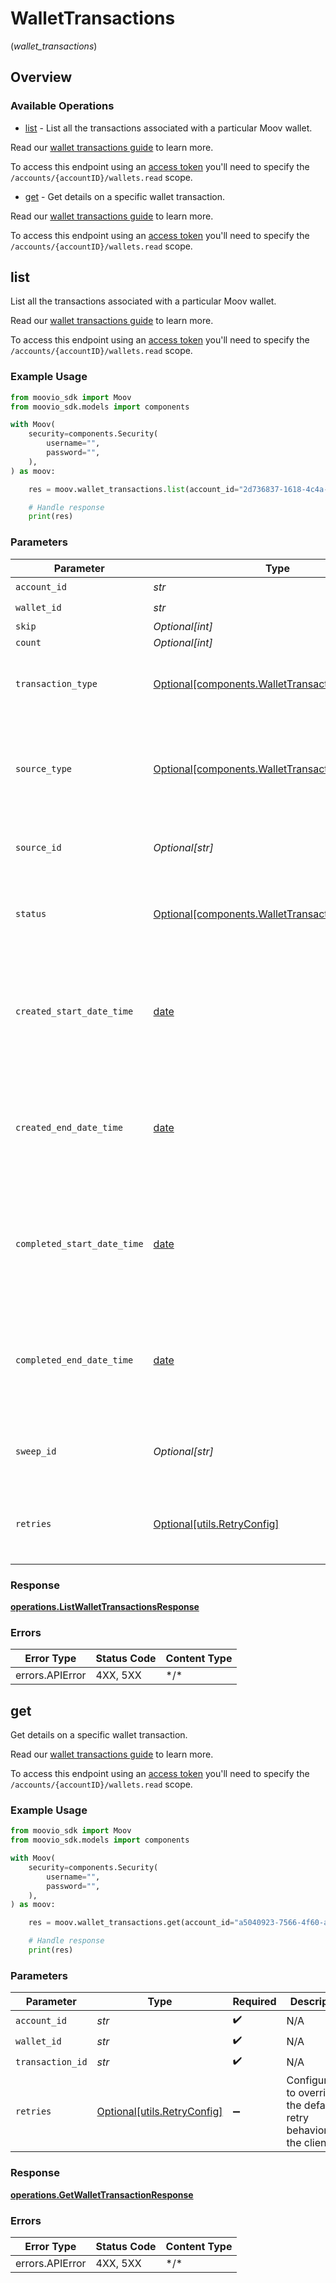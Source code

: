 # WalletTransactions
(*wallet_transactions*)

## Overview

### Available Operations

* [list](#list) - List all the transactions associated with a particular Moov wallet. 

Read our [wallet transactions guide](https://docs.moov.io/guides/sources/wallets/transactions/) to learn more.

To access this endpoint using an [access token](https://docs.moov.io/api/authentication/access-tokens/) 
you'll need to specify the `/accounts/{accountID}/wallets.read` scope.
* [get](#get) - Get details on a specific wallet transaction. 

Read our [wallet transactions guide](https://docs.moov.io/guides/sources/wallets/transactions/) to learn more.

To access this endpoint using an [access token](https://docs.moov.io/api/authentication/access-tokens/) 
you'll need to specify the `/accounts/{accountID}/wallets.read` scope.

## list

List all the transactions associated with a particular Moov wallet. 

Read our [wallet transactions guide](https://docs.moov.io/guides/sources/wallets/transactions/) to learn more.

To access this endpoint using an [access token](https://docs.moov.io/api/authentication/access-tokens/) 
you'll need to specify the `/accounts/{accountID}/wallets.read` scope.

### Example Usage

```python
from moovio_sdk import Moov
from moovio_sdk.models import components

with Moov(
    security=components.Security(
        username="",
        password="",
    ),
) as moov:

    res = moov.wallet_transactions.list(account_id="2d736837-1618-4c4a-9e51-aa9dd394b389", wallet_id="99432d06-8ac3-4c17-afc1-a12a328564ac", skip=60, count=20)

    # Handle response
    print(res)

```

### Parameters

| Parameter                                                                                                  | Type                                                                                                       | Required                                                                                                   | Description                                                                                                | Example                                                                                                    |
| ---------------------------------------------------------------------------------------------------------- | ---------------------------------------------------------------------------------------------------------- | ---------------------------------------------------------------------------------------------------------- | ---------------------------------------------------------------------------------------------------------- | ---------------------------------------------------------------------------------------------------------- |
| `account_id`                                                                                               | *str*                                                                                                      | :heavy_check_mark:                                                                                         | N/A                                                                                                        |                                                                                                            |
| `wallet_id`                                                                                                | *str*                                                                                                      | :heavy_check_mark:                                                                                         | N/A                                                                                                        |                                                                                                            |
| `skip`                                                                                                     | *Optional[int]*                                                                                            | :heavy_minus_sign:                                                                                         | N/A                                                                                                        | 60                                                                                                         |
| `count`                                                                                                    | *Optional[int]*                                                                                            | :heavy_minus_sign:                                                                                         | N/A                                                                                                        | 20                                                                                                         |
| `transaction_type`                                                                                         | [Optional[components.WalletTransactionType]](../../models/components/wallettransactiontype.md)             | :heavy_minus_sign:                                                                                         | Optional parameter to filter by transaction type.                                                          |                                                                                                            |
| `source_type`                                                                                              | [Optional[components.WalletTransactionSourceType]](../../models/components/wallettransactionsourcetype.md) | :heavy_minus_sign:                                                                                         | Optional parameter to filter by source type (i.e. transfer, dispute, issuing-transaction).                 |                                                                                                            |
| `source_id`                                                                                                | *Optional[str]*                                                                                            | :heavy_minus_sign:                                                                                         | Optional parameter to filter by source ID.                                                                 |                                                                                                            |
| `status`                                                                                                   | [Optional[components.WalletTransactionStatus]](../../models/components/wallettransactionstatus.md)         | :heavy_minus_sign:                                                                                         | Optional parameter to filter by status (`pending` or `completed`).                                         |                                                                                                            |
| `created_start_date_time`                                                                                  | [date](https://docs.python.org/3/library/datetime.html#date-objects)                                       | :heavy_minus_sign:                                                                                         | Optional date-time which inclusively filters all transactions created after this date-time.                |                                                                                                            |
| `created_end_date_time`                                                                                    | [date](https://docs.python.org/3/library/datetime.html#date-objects)                                       | :heavy_minus_sign:                                                                                         | Optional date-time which exclusively filters all transactions created before this date-time.               |                                                                                                            |
| `completed_start_date_time`                                                                                | [date](https://docs.python.org/3/library/datetime.html#date-objects)                                       | :heavy_minus_sign:                                                                                         | Optional date-time which inclusively filters all transactions completed after this date-time.              |                                                                                                            |
| `completed_end_date_time`                                                                                  | [date](https://docs.python.org/3/library/datetime.html#date-objects)                                       | :heavy_minus_sign:                                                                                         | Optional date-time which exclusively filters all transactions completed before this date-time.             |                                                                                                            |
| `sweep_id`                                                                                                 | *Optional[str]*                                                                                            | :heavy_minus_sign:                                                                                         | Optional ID to filter for transactions accrued in a sweep.                                                 |                                                                                                            |
| `retries`                                                                                                  | [Optional[utils.RetryConfig]](../../models/utils/retryconfig.md)                                           | :heavy_minus_sign:                                                                                         | Configuration to override the default retry behavior of the client.                                        |                                                                                                            |

### Response

**[operations.ListWalletTransactionsResponse](../../models/operations/listwallettransactionsresponse.md)**

### Errors

| Error Type      | Status Code     | Content Type    |
| --------------- | --------------- | --------------- |
| errors.APIError | 4XX, 5XX        | \*/\*           |

## get

Get details on a specific wallet transaction. 

Read our [wallet transactions guide](https://docs.moov.io/guides/sources/wallets/transactions/) to learn more.

To access this endpoint using an [access token](https://docs.moov.io/api/authentication/access-tokens/) 
you'll need to specify the `/accounts/{accountID}/wallets.read` scope.

### Example Usage

```python
from moovio_sdk import Moov
from moovio_sdk.models import components

with Moov(
    security=components.Security(
        username="",
        password="",
    ),
) as moov:

    res = moov.wallet_transactions.get(account_id="a5040923-7566-4f60-af63-86465493f971", wallet_id="a49156a6-65e8-4c24-a71a-eca54c2c3855", transaction_id="8b5c4f2a-2bb8-4145-b0ea-69212338b5a1")

    # Handle response
    print(res)

```

### Parameters

| Parameter                                                           | Type                                                                | Required                                                            | Description                                                         |
| ------------------------------------------------------------------- | ------------------------------------------------------------------- | ------------------------------------------------------------------- | ------------------------------------------------------------------- |
| `account_id`                                                        | *str*                                                               | :heavy_check_mark:                                                  | N/A                                                                 |
| `wallet_id`                                                         | *str*                                                               | :heavy_check_mark:                                                  | N/A                                                                 |
| `transaction_id`                                                    | *str*                                                               | :heavy_check_mark:                                                  | N/A                                                                 |
| `retries`                                                           | [Optional[utils.RetryConfig]](../../models/utils/retryconfig.md)    | :heavy_minus_sign:                                                  | Configuration to override the default retry behavior of the client. |

### Response

**[operations.GetWalletTransactionResponse](../../models/operations/getwallettransactionresponse.md)**

### Errors

| Error Type      | Status Code     | Content Type    |
| --------------- | --------------- | --------------- |
| errors.APIError | 4XX, 5XX        | \*/\*           |